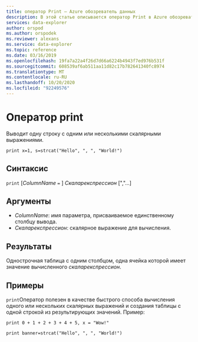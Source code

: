 ```yaml
---
title: оператор Print — Azure обозреватель данных
description: В этой статье описывается оператор Print в Azure обозреватель данных.
services: data-explorer
author: orspod
ms.author: orspodek
ms.reviewer: alexans
ms.service: data-explorer
ms.topic: reference
ms.date: 03/16/2019
ms.openlocfilehash: 19fa7a22a4f26d7d66a6224b4943f7ed976b531f
ms.sourcegitcommit: 608539af6ab511aa11d82c17b782641340fc8974
ms.translationtype: MT
ms.contentlocale: ru-RU
ms.lasthandoff: 10/20/2020
ms.locfileid: "92249576"
---
```

# <a name="print-operator"></a>Оператор print

Выводит одну строку с одним или несколькими скалярными выражениями.

<!-- csl: https://help.kusto.windows.net:443/Samples -->
```kusto
print x=1, s=strcat("Hello", ", ", "World!")
```

## <a name="syntax"></a>Синтаксис

`print` [*ColumnName* `=` ] *Скаларекспрессион* [","...]

## <a name="arguments"></a>Аргументы

* *ColumnName*: имя параметра, присваиваемое единственному столбцу вывода.
* *Скаларекспрессион*: скалярное выражение для вычисления.

## <a name="returns"></a>Результаты

Однострочная таблица с одним столбцом, одна ячейка которой имеет значение вычисленного *скаларекспрессион*.

## <a name="examples"></a>Примеры

`print`Оператор полезен в качестве быстрого способа вычисления одного или нескольких скалярных выражений и создания таблицы с одной строкой из результирующих значений.
Пример:

<!-- csl: https://help.kusto.windows.net:443/Samples -->
```kusto
print 0 + 1 + 2 + 3 + 4 + 5, x = "Wow!"
```
<!-- csl: https://help.kusto.windows.net:443/Samples -->
```kusto
print banner=strcat("Hello", ", ", "World!")
```
